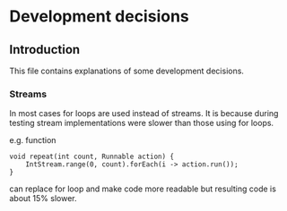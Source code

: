 # Development decisions

## Introduction
This file contains explanations of some development decisions.

### Streams
In most cases for loops are used instead of streams. It is because during testing stream implementations were slower 
than those using for loops.

e.g. function
```
void repeat(int count, Runnable action) {
    IntStream.range(0, count).forEach(i -> action.run());
}
```
can replace for loop and make code more readable but resulting code is about 15% slower.